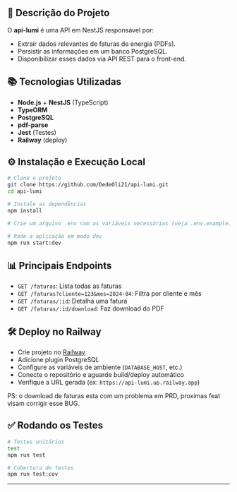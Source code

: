 ## 📄 Descrição do Projeto

O **api-lumi** é uma API em NestJS responsável por:
- Extrair dados relevantes de faturas de energia (PDFs).
- Persistir as informações em um banco PostgreSQL.
- Disponibilizar esses dados via API REST para o front-end.

## 📚 Tecnologias Utilizadas

- **Node.js** + **NestJS** (TypeScript)
- **TypeORM**
- **PostgreSQL**
- **pdf-parse**
- **Jest** (Testes)
- **Railway** (deploy)

## ⚙️ Instalação e Execução Local

```bash
# Clone o projeto
git clone https://github.com/DedeOli21/api-lumi.git
cd api-lumi

# Instale as dependências
npm install

# Crie um arquivo .env com as variáveis necessárias (veja .env.example)

# Rode a aplicação em modo dev
npm run start:dev
```

## 📊 Principais Endpoints

- `GET /faturas`: Lista todas as faturas
- `GET /faturas?cliente=123&mes=2024-04`: Filtra por cliente e mês
- `GET /faturas/:id`: Detalha uma fatura
- `GET /faturas/:id/download`: Faz download do PDF

## 🛠️ Deploy no Railway

- Crie projeto no [Railway](https://railway.app)
- Adicione plugin PostgreSQL
- Configure as variáveis de ambiente (`DATABASE_HOST`, etc.)
- Conecte o repositório e aguarde build/deploy automático
- Verifique a URL gerada (ex: `https://api-lumi.up.railway.app`)

PS: o download de faturas esta com um problema em PRD, proximas feat visam corrigir esse BUG.

## ✅ Rodando os Testes

```bash
# Testes unitários
test
npm run test

# Cobertura de testes
npm run test:cov
```

---
